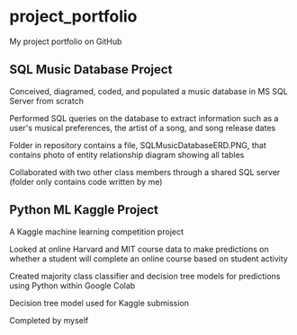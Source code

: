 # project_portfolio

My project portfolio on GitHub

## SQL Music Database Project

  Conceived, diagramed, coded, and populated a music database in MS SQL Server from scratch

  Performed SQL queries on the database to extract information such as a user's musical preferences, the artist of a song, and song release dates
  
  Folder in repository contains a file, SQLMusicDatabaseERD.PNG, that contains photo of entity relationship diagram showing all tables
  
  Collaborated with two other class members through a shared SQL server (folder only contains code written by me)
  
## Python ML Kaggle Project

  A Kaggle machine learning competition project
  
  Looked at online Harvard and MIT course data to make predictions on whether a student will complete an online course based on student activity
  
  Created majority class classifier and decision tree models for predictions using Python within Google Colab
  
  Decision tree model used for Kaggle submission
  
  Completed by myself
